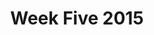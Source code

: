 ---
layout: photo_full_layout
title: Week Five 2015
category: gallery
image: https://dl.dropboxusercontent.com/s/uafqjfi02j8xvgs/IMG_2850_19k.jpg?dl=0
iframe_urls:
- https://camp510.smugmug.com/WeekFive2015/n-9c37FDZ/frame/slideshow?key=n-9c37FDZ
---